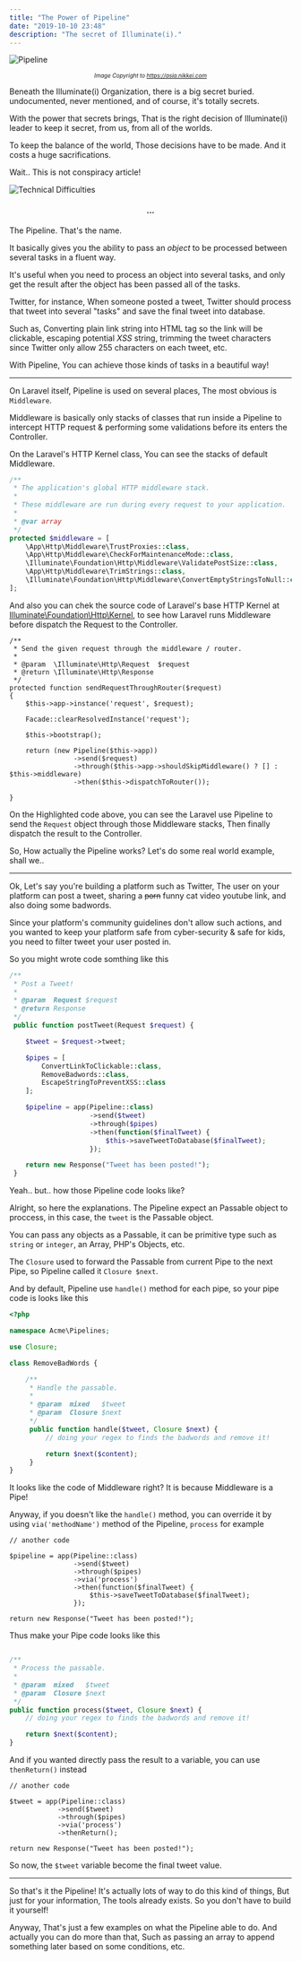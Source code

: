 ```yaml
---
title: "The Power of Pipeline"
date: "2019-10-10 23:48"
description: "The secret of Illuminate(i)."
---
```


![Pipeline](./pipeline.jpg)
<p style="text-align: center;font-style: italic;font-size: 10px;">Image Copyright to <a href="https://asia.nikkei.com/Business/Business-deals/Australia-rejects-Hong-Kong-group-s-bid-for-pipeline-operator" target="_blank" >https://asia.nikkei.com</a> </p>


Beneath the Illuminate(i) Organization, there is a big secret buried. undocumented, never mentioned, and of course, it's totally secrets.

With the power that secrets brings, That is the right decision of Illuminate(i) leader to keep it secret, from us, from all of the worlds.

To keep the balance of the world, Those decisions have to be made. And it costs a huge sacrifications.

Wait.. This is not conspiracy article! 

![Technical Difficulties](./technical-difficulties.jpg)


<h4 style="text-align: center;">...</h4>


The Pipeline. That's the name.

It basically gives you the ability to pass an _object_ to be processed between several tasks in a fluent way.

It's useful when you need to process an object into several tasks, and only get the result after the object has been  passed all of the tasks.

Twitter, for instance, When someone posted a tweet, Twitter should process that tweet into several "tasks" and save the final tweet into database.

Such as, Converting plain link string into HTML tag so the link will be clickable, escaping potential _XSS_ string, trimming the tweet characters since Twitter only allow 255 characters on each tweet, etc. 

With Pipeline, You can achieve those kinds of tasks in a beautiful way!

----

On Laravel itself, Pipeline is used on several places, The most obvious is `Middleware`. 

Middleware is basically only stacks of classes that run inside a Pipeline to intercept HTTP request & performing some validations before its enters the Controller.

On the Laravel's HTTP Kernel class, You can see the stacks of default Middleware.


```php
/**
 * The application's global HTTP middleware stack.
 *
 * These middleware are run during every request to your application.
 *
 * @var array
 */
protected $middleware = [
    \App\Http\Middleware\TrustProxies::class,
    \App\Http\Middleware\CheckForMaintenanceMode::class,
    \Illuminate\Foundation\Http\Middleware\ValidatePostSize::class,
    \App\Http\Middleware\TrimStrings::class,
    \Illuminate\Foundation\Http\Middleware\ConvertEmptyStringsToNull::class,
];
```

And also you can chek the source code of Laravel's base HTTP Kernel at [Illuminate\Foundation\Http\Kernel](https://github.com/laravel/framework/blob/5.8/src/Illuminate/Foundation/Http/Kernel.php#L140-L152), to see how Laravel runs Middleware before dispatch the Request to the Controller.


```php{14-18}
/**
 * Send the given request through the middleware / router.
 * 
 * @param  \Illuminate\Http\Request  $request
 * @return \Illuminate\Http\Response
 */
protected function sendRequestThroughRouter($request)
{
    $this->app->instance('request', $request);

    Facade::clearResolvedInstance('request');

    $this->bootstrap();

    return (new Pipeline($this->app))
                ->send($request)
                ->through($this->app->shouldSkipMiddleware() ? [] : $this->middleware)
                ->then($this->dispatchToRouter());

}
```

On the Highlighted code above, you can see the Laravel use Pipeline to send the `Request` object through those Middleware stacks, Then finally dispatch the result to the Controller.

So, How actually the Pipeline works? Let's do some real world example, shall we..

----

Ok, Let's say you're building a platform such as Twitter, The user on your platform can post a tweet, sharing a <strike style="font-size: 13px;">porn</strike> funny cat video youtube link, and also doing some badwords.

Since your platform's community guidelines don't allow such actions, and you wanted to keep your platform safe from cyber-security & safe for kids, you need to filter tweet your user posted in.

So you might wrote code somthing like this
```php
/**
 * Post a Tweet!
 *
 * @param  Request $request
 * @return Response
 */
 public function postTweet(Request $request) {

    $tweet = $request->tweet;

    $pipes = [
        ConvertLinkToClickable::class,
        RemoveBadwords::class,
        EscapeStringToPreventXSS::class
    ];

    $pipeline = app(Pipeline::class)
                    ->send($tweet)
                    ->through($pipes)
                    ->then(function($finalTweet) {
                        $this->saveTweetToDatabase($finalTweet);
                    });

    return new Response("Tweet has been posted!");
 }
```

Yeah.. but.. how those Pipeline code looks like?

Alright, so here the explanations. The Pipeline expect an Passable object to proccess, in this case, the `tweet` is the Passable object.

You can pass any objects as a Passable, it can be primitive type such as `string` or `integer`, an Array, PHP's Objects, etc.

The `Closure` used to forward the Passable from current Pipe to the next Pipe, so Pipeline called it `Closure $next`.

And by default, Pipeline use `handle()` method for each pipe, so your pipe code is looks like this

```php
<?php 

namespace Acme\Pipelines;

use Closure;

class RemoveBadWords {

    /**
     * Handle the passable.
     * 
     * @param  mixed   $tweet
     * @param  Closure $next 
     */
     public function handle($tweet, Closure $next) {
         // doing your regex to finds the badwords and remove it!

         return $next($content);
     }
}
```

It looks like the code of Middleware right? It is because Middleware is a Pipe!

Anyway, if you doesn't like the `handle()` method, you can override it by using `via('methodName')` method of the Pipeline, `process` for example

```php{6}
// another code

$pipeline = app(Pipeline::class)
                ->send($tweet)
                ->through($pipes)
                ->via('process')
                ->then(function($finalTweet) {
                    $this->saveTweetToDatabase($finalTweet);
                });

return new Response("Tweet has been posted!");
```

Thus make your Pipe code looks like this

```php

/**
 * Process the passable.
 * 
 * @param  mixed   $tweet
 * @param  Closure $next 
 */
public function process($tweet, Closure $next) {
    // doing your regex to finds the badwords and remove it!

    return $next($content);
}
```

And if you wanted directly pass the result to a variable, you can use `thenReturn()` instead

```php{7}
// another code

$tweet = app(Pipeline::class)
            ->send($tweet)
            ->through($pipes)
            ->via('process')
            ->thenReturn();

return new Response("Tweet has been posted!");
```

So now, the `$tweet` variable become the final tweet value.

---

So that's it the Pipeline! It's actually lots of way to do this kind of things, But just for your information, The tools already exists. So you don't have to build it yourself!

Anyway, That's just a few examples on what the Pipeline able to do. And actually you can do more than that, Such as passing an array to append something later based on some conditions, etc.